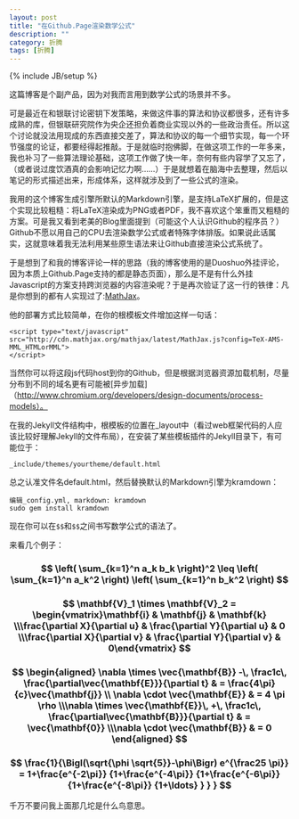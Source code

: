 ```yaml
---
layout: post
title: "在Github.Page渲染数学公式"
description: ""
category: 折腾
tags: [折腾]
---
```

{% include JB/setup %}

这篇博客是个副产品，因为对我而言用到数学公式的场景并不多。


可是最近在和银联讨论密钥下发策略，来做这件事的算法和协议都很多，还有许多成熟的库，但银联研究院作为央企还担负着商业实现以外的一些政治责任。所以这个讨论就没法用现成的东西直接交差了，算法和协议的每一个细节实现，每一个环节强度的论证，都要经得起推敲。于是就临时抱佛脚，在做这项工作的一年多来，我也补习了一些算法理论基础，这项工作做了快一年，奈何有些内容学了又忘了，（或者说过度饮酒真的会影响记忆力啊……）于是就想着在脑海中去整理，然后以笔记的形式描述出来，形成体系，这样就涉及到了一些公式的渲染。

我用的这个博客生成引擎所默认的Markdown引擎，是支持LaTeX扩展的，但是这个实现比较粗糙：将LaTeX渲染成为PNG或者PDF，我不喜欢这个笨重而又粗糙的方案。可是我又看到老美的Blog里面提到（可能这个人认识Github的程序员？）Github不愿以用自己的CPU去渲染数学公式或者特殊字体排版。如果说此话属实，这就意味着我无法利用某些原生语法来让Github直接渲染公式系统了。

于是想到了和我的博客评论一样的思路（我的博客使用的是Duoshuo外挂评论，因为本质上Github.Page支持的都是静态页面），那么是不是有什么外挂Javascript的方案支持跨浏览器的内容渲染呢？于是再次验证了这一行的铁律：凡是你想到的都有人实现过了:[MathJax](http://www.mathjax.org/)。


他的部署方式比较简单，在你的根模板文件增加这样一句话：


    <script type="text/javascript"
    src="http://cdn.mathjax.org/mathjax/latest/MathJax.js?config=TeX-AMS-MML_HTMLorMML">
    </script>

当然你可以将这段js代码host到你的Github，但是根据浏览器资源加载机制，尽量分布到不同的域名更有可能被[异步加载]（http://www.chromium.org/developers/design-documents/process-models）。

在我的Jekyll文件结构中，根模板的位置在_layout中（看过web框架代码的人应该比较好理解Jekyll的文件布局），在安装了某些模板插件的Jekyll目录下，有可能位于：


    _include/themes/yourtheme/default.html


总之认准文件名default.html，然后替换默认的Markdown引擎为kramdown：


    编辑_config.yml, markdown: kramdown
    sudo gem install kramdown


现在你可以在`$$`和`$$`之间书写数学公式的语法了。

来看几个例子：

### $$ \left( \sum_{k=1}^n a_k b_k \right)^2 \leq \left( \sum_{k=1}^n a_k^2 \right) \left( \sum_{k=1}^n b_k^2 \right)  $$
                
                       
### $$ \mathbf{V}_1 \times \mathbf{V}_2 =  \begin{vmatrix}\mathbf{i} & \mathbf{j} & \mathbf{k} \\\frac{\partial X}{\partial u} &  \frac{\partial Y}{\partial u} & 0 \\\frac{\partial X}{\partial v} &  \frac{\partial Y}{\partial v} & 0\end{vmatrix} $$            
                
                         
### $$ \begin{aligned} \nabla \times \vec{\mathbf{B}} -\, \frac1c\, \frac{\partial\vec{\mathbf{E}}}{\partial t} & = \frac{4\pi}{c}\vec{\mathbf{j}} \\   \nabla \cdot \vec{\mathbf{E}} & = 4 \pi \rho \\\nabla \times \vec{\mathbf{E}}\, +\, \frac1c\, \frac{\partial\vec{\mathbf{B}}}{\partial t} & = \vec{\mathbf{0}} \\\nabla \cdot \vec{\mathbf{B}} & = 0 \end{aligned} $$            
                
                        
### $$ \frac{1}{\Bigl(\sqrt{\phi \sqrt{5}}-\phi\Bigr) e^{\frac25 \pi}} = 1+\frac{e^{-2\pi}} {1+\frac{e^{-4\pi}} {1+\frac{e^{-6\pi}} {1+\frac{e^{-8\pi}} {1+\ldots} } } } $$             
         
         
千万不要问我上面那几坨是什么鸟意思。

